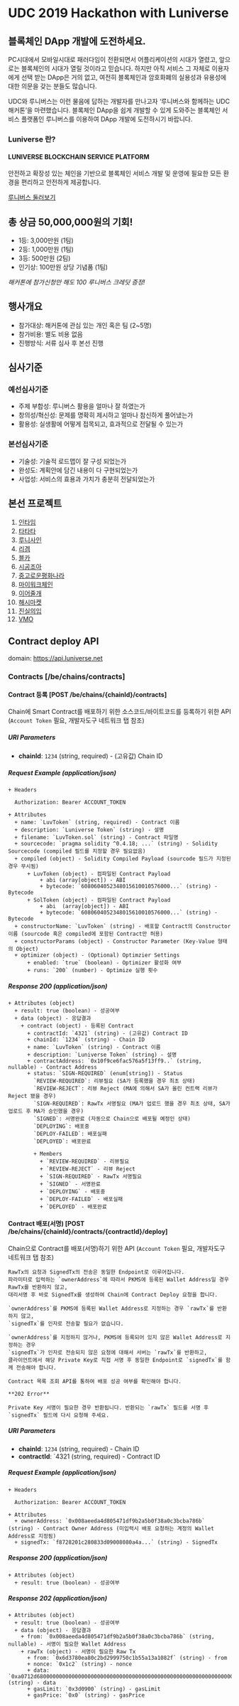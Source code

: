 # UDC 2019 Hackathon with Luniverse

## 블록체인 DApp 개발에 도전하세요.

PC시대에서 모바일시대로 패러다임이 전환되면서 어플리케이션의 시대가 열렸고,
앞으로는 블록체인의 시대가 열릴 것이라고 믿습니다.
하지만 아직 서비스 그 자체로 이용자에게 선택 받는 DApp은 거의 없고,
여전히 블록체인과 암호화폐의 실용성과 유용성에 대한 의문을 갖는 분들도 많습니다.

UDC와 루니버스는 이런 물음에 답하는 개발자를 만나고자 ‘루니버스와 함께하는 UDC 해커톤’을 마련했습니다.
블록체인 DApp을 쉽게 개발할 수 있게 도와주는 블록체인 서비스 플랫폼인
루니버스를 이용하여 DApp 개발에 도전하시기 바랍니다.

### Luniverse 란?
#### LUNIVERSE BLOCKCHAIN SERVICE PLATFORM

안전하고 확장성 있는 체인을 기반으로 블록체인 서비스 개발 및 운영에 필요한 모든 환경을 편리하고 안전하게 제공합니다.

[루니버스 둘러보기](https://www.luniverse.io)

## 총 상금 50,000,000원의 기회!

- 1등: 3,000만원 (1팀)
- 2등: 1,000만원 (1팀)
- 3등: 500만원 (2팀)
- 인기상: 100만원 상당 기념품 (1팀)

*해커톤에 참가신청만 해도 100 루니버스 크레딧 증정!*

## 행사개요

- 참가대상: 해커톤에 관심 있는 개인 혹은 팀 (2~5명)
- 참가비용: 별도 비용 없음
- 진행방식: 서류 심사 후 본선 진행

## 심사기준

### 예선심사기준

- 주제 부합성: 루니버스 활용을 얼마나 잘 하였는가	
- 창의성/혁신성: 문제를 명확히 제시하고 얼마나 참신하게 풀어냈는가	
- 활용성: 실생활에 어떻게 접목되고, 효과적으로 전달될 수 있는가

### 본선심사기준

- 기술성: 기술적 로드맵이 잘 구성 되었는가	
- 완성도: 계획안에 담긴 내용이 다 구현되었는가	
- 사업성: 서비스의 효용과 가치가 충분히 전달되었는가


## 본선 프로젝트

1. [인타임](https://github.com/Lambda256/UDC-2019-Hackathon/tree/intime)
2. [타타타](https://github.com/Lambda256/UDC-2019-Hackathon/tree/tatata)
3. [루니사인](https://github.com/Lambda256/UDC-2019-Hackathon/tree/lunisign)
4. [리겜](https://github.com/Lambda256/UDC-2019-Hackathon/tree/regam)
5. [블카](https://github.com/Lambda256/UDC-2019-Hackathon/tree/blcar)
6. [시공조아](https://github.com/Lambda256/UDC-2019-Hackathon/tree/sigong)
7. [중고로운평화나라](https://github.com/Lambda256/UDC-2019-Hackathon/tree/joonggoroun)
8. [마이워크체인](https://github.com/Lambda256/UDC-2019-Hackathon/tree/myworkchain)
9. [이어줄개](https://github.com/Lambda256/UDC-2019-Hackathon/tree/linkdog)
10. [해시마켓](https://github.com/Lambda256/UDC-2019-Hackathon/tree/hashgon)
11. [진실의입](https://github.com/Lambda256/UDC-2019-Hackathon/tree/mouthoftruth)
12. [VMO](https://github.com/Lambda256/UDC-2019-Hackathon/tree/vmo)

## Contract deploy API
domain: https://api.luniverse.net

### Contracts [/be/chains/contracts]
#### Contract 등록 [POST /be/chains/{chainId}/contracts]
Chain에 Smart Contract를 배포하기 위한 소스코드/바이트코드를 등록하기 위한 API (`Account Token` 필요, 개발자도구 네트워크 탭 참조)

##### URI Parameters
- **chainId**: `1234` (string, required) - (고유값) Chain ID

##### Request Example (application/json)
```
+ Headers

  Authorization: Bearer ACCOUNT_TOKEN

+ Attributes
  + name: `LuvToken` (string, required) - Contract 이름
  + description: `Luniverse Token` (string) - 설명
  + filename: `LuvToken.sol` (string) - Contract 파일명
  + sourcecode: `pragma solidity ^0.4.18; ...` (string) - Solidity Sourcecode (compiled 필드를 지정할 경우 필요없음)
  + compiled (object) - Solidity Compiled Payload (sourcode 필드가 지정된 경우 무시됨)
      + LuvToken (object) - 컴파일된 Contract Payload
          + abi (array[object]) - ABI
          + bytecode: `6080604052348015610010576000...` (string) - Bytecode
      + SolToken (object) - 컴파일된 Contract Payload
          + abi  (array[object]) - ABI
          + bytecode: `6080604052348015610010576000...` (string) - Bytecode
  + constructorName: `LuvToken` (string) - 배포할 Contract의 Constructor 이름 (sourcode 혹은 compiled에 포함된 Contract만 허용)
  + constructorParams (object) - Constructor Parameter (Key-Value 형태의 Object)
  + optimizer (object) - (Optional) Optimzier Settings
      + enabled: `true` (boolean) - Optimizer 활성화 여부
      + runs: `200` (number) - Optimize 실행 횟수
```

##### Response 200 (application/json)
```
+ Attributes (object)
  + result: true (boolean) - 성공여부
  + data (object) - 응답결과
    + contract (object) - 등록된 Contract
      + contractId: `4321` (string) - (고유값) Contract ID
      + chainId: `1234` (string) - Chain ID
      + name: `LuvToken` (string) - Contract 이름
      + description: `Luniverse Token` (string) - 설명
      + contractAddress: `0x10f9ce6fac576a5f13ff9..` (string, nullable) - Contract Address
      + status: `SIGN-REQUIRED` (enum[string]) - Status
        `REVIEW-REQUIRED`: 리뷰필요 (SA가 등록했을 경우 최초 상태)
        `REVIEW-REJECT`: 리뷰 Reject (MA에 의해서 SA가 올린 컨트랙 리뷰가 Reject 됐을 경우)
        `SIGN-REQUIRED`: RawTx 서명필요 (MA가 업로드 했을 경우 최초 상태, SA가 업로드 후 MA가 승인했을 경우)
        `SIGNED`: 서명완료 (자동으로 Chain으로 배포될 예정인 상태)
        `DEPLOYING`: 배포중
        `DEPLOY-FAILED`: 배포실패
        `DEPLOYED`: 배포완료

        + Members
          + `REVIEW-REQUIRED` - 리뷰필요
          + `REVIEW-REJECT` - 리뷰 Reject
          + `SIGN-REQUIRED` - RawTx 서명필요
          + `SIGNED` - 서명완료
          + `DEPLOYING` - 배포중
          + `DEPLOY-FAILED` - 배포실패
          + `DEPLOYED` - 배포완료
```

#### Contract 배포(서명) [POST /be/chains/{chainId}/contracts/{contractId}/deploy]
Chain으로 Contract를 배포(서명)하기 위한 API (`Account Token` 필요, 개발자도구 네트워크 탭 참조)

```
RawTx의 요청과 SignedTx의 전송은 동일한 Endpoint로 이루어집니다.
파라미터로 입력하는 `ownerAddress`에 따라서 PKMS에 등록된 Wallet Address일 경우 RawTx를 반환하지 않고,
대리서명 후 바로 SignedTx를 생성하여 Chain에 Contract Deploy 요청을 합니다.

`ownerAddress`를 PKMS에 등록된 Wallet Address로 지정하는 경우 `rawTx`를 반환하지 않고,
`signedTx`를 인자로 전송할 필요가 없습니다.

`ownerAddress`를 지정하지 않거나, PKMS에 등록되어 있지 않은 Wallet Address로 지정하는 경우
`signedTx`가 인자로 전송되지 않은 요청에 대해서 서버는 `rawTx`를 반환하고,
클라이언트에서 해당 Private Key로 직접 서명 후 동일한 Endpoint로 `signedTx`를 함께 전송해야 합니다.

Contract 목록 조회 API를 통하여 배포 성공 여부를 확인해야 합니다.
```

```
**202 Error**

Private Key 서명이 필요한 경우 반환됩니다. 반환되는 `rawTx` 필드를 서명 후 `signedTx` 필드에 다시 요청해 주세요.
```

##### URI Parameters
- **chainId**: `1234` (string, required) - Chain ID
- **contractId**: `4321 (string, required) - Contract ID

##### Request Example (application/json)
```
+ Headers

  Authorization: Bearer ACCOUNT_TOKEN

+ Attributes
  + ownerAddress: `0x008aeeda4d805471df9b2a5b0f38a0c3bcba786b` (string) - Contract Owner Address (미입력시 배포 요청하는 계정의 Wallet Address로 지정됨)
  + signedTx: `f8728201c280833d09008080a4a...` (string) - SignedTx
```

##### Response 200 (application/json)
```
+ Attributes (object)
  + result: true (boolean) - 성공여부
```

##### Response 202 (application/json)
```
+ Attributes (object)
  + result: true (boolean) - 성공여부
  + data (object) - 응답결과
    + from: `0x008aeeda4d805471df9b2a5b0f38a0c3bcba786b` (string, nullable) - 서명이 필요한 Wallet Address
    + rawTx (object) - 서명이 필요한 Raw Tx
      + from: `0x6d3780ea80c2bd2999750c1b55a13a1082f` (string) - from
      + nonce: `0x1c2` (string) - nonce
      + data: `0xa0712d680000000000000000000000000000000000000000000000000000000000000064` (string) - data
      + gasLimit: `0x3d0900` (string) - gasLimit
      + gasPrice: `0x0` (string) - gasPrice
```
